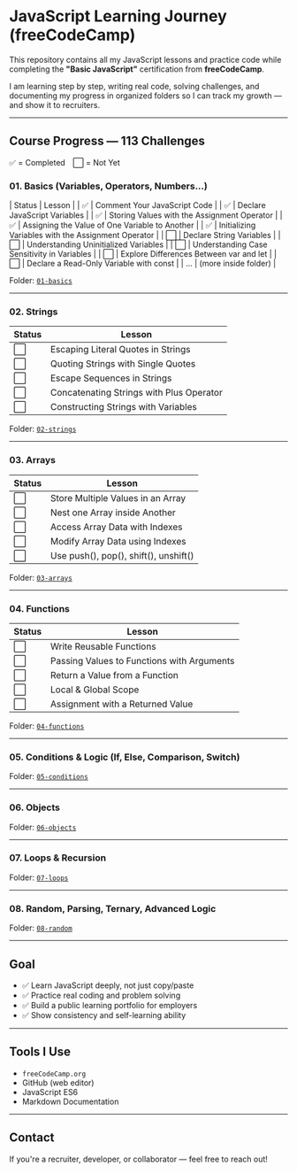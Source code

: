 # JavaScript Learning Journey (freeCodeCamp)

This repository contains all my JavaScript lessons and practice code while completing the **"Basic JavaScript"** certification from **freeCodeCamp**.

I am learning step by step, writing real code, solving challenges, and documenting my progress in organized folders so I can track my growth — and show it to recruiters.

---

## Course Progress — 113 Challenges  
✅ = Completed ⬜ = Not Yet

### 01. Basics (Variables, Operators, Numbers...)
| Status | Lesson |
| ✅ | Comment Your JavaScript Code |
| ✅ | Declare JavaScript Variables |
| ✅ | Storing Values with the Assignment Operator |
| ✅ | Assigning the Value of One Variable to Another |
| ✅ | Initializing Variables with the Assignment Operator |
| ⬜ | Declare String Variables |
| ⬜ | Understanding Uninitialized Variables |
| ⬜ | Understanding Case Sensitivity in Variables |
| ⬜ | Explore Differences Between var and let |
| ⬜ | Declare a Read-Only Variable with const |
| ... | (more inside folder) |

 Folder: [`01-basics`](./01-basics)

---

### 02. Strings
| Status | Lesson |
|--------|--------|
| ⬜ | Escaping Literal Quotes in Strings |
| ⬜ | Quoting Strings with Single Quotes |
| ⬜ | Escape Sequences in Strings |
| ⬜ | Concatenating Strings with Plus Operator |
| ⬜ | Constructing Strings with Variables |

 Folder: [`02-strings`](./02-strings)

---

### 03. Arrays
| Status | Lesson |
|--------|--------|
| ⬜ | Store Multiple Values in an Array |
| ⬜ | Nest one Array inside Another |
| ⬜ | Access Array Data with Indexes |
| ⬜ | Modify Array Data using Indexes |
| ⬜ | Use push(), pop(), shift(), unshift() |

 Folder: [`03-arrays`](./03-arrays)

---

### 04. Functions
| Status | Lesson |
|--------|--------|
| ⬜ | Write Reusable Functions |
| ⬜ | Passing Values to Functions with Arguments |
| ⬜ | Return a Value from a Function |
| ⬜ | Local & Global Scope |
| ⬜ | Assignment with a Returned Value |

 Folder: [`04-functions`](./04-functions)

---

### 05. Conditions & Logic (If, Else, Comparison, Switch)
 Folder: [`05-conditions`](./05-conditions)

---

### 06. Objects
 Folder: [`06-objects`](./06-objects)

---

### 07. Loops & Recursion
 Folder: [`07-loops`](./07-loops)

---

### 08. Random, Parsing, Ternary, Advanced Logic
 Folder: [`08-random`](./08-random)

---

##  Goal
- ✅ Learn JavaScript deeply, not just copy/paste
- ✅ Practice real coding and problem solving
- ✅ Build a public learning portfolio for employers
- ✅ Show consistency and self-learning ability

---

##  Tools I Use
- `freeCodeCamp.org`
- GitHub (web editor)
- JavaScript ES6
- Markdown Documentation

---

##  Contact
If you're a recruiter, developer, or collaborator — feel free to reach out!

